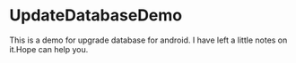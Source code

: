 UpdateDatabaseDemo
==================

This is a demo for upgrade database for android. I have left a little notes on it.Hope can help you.
